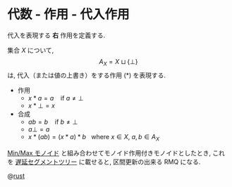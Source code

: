 # 代数 - 作用 - 代入作用

代入を表現する **右** 作用を定義する.

集合 $X$ について,
$$A_X = X \sqcup \{ \bot \}$$
は, 代入（または値の上書き）をする作用 $(\ast)$ を表現する.

- 作用
    - $x \ast a = a~~~$ if $a \ne \bot$
    - $x \ast \bot = x$
- 合成
    - $ab = b~~~$ if $b \ne \bot$
    - $a \bot = a$
    - $x \ast (ab) = (x \ast a) \ast b~~$ where $x \in X ,~ a,b \in A_X$

[Min/Max モノイド](algebra.monoid.minmax) と組み合わせてモノイド作用付きモノイドとしたとき,
これを [遅延セグメントツリー](seq.lazy_segment_tree) に載せると, 区間更新の出来る RMQ になる.

@[rust](procon-rs/src/algebra/act_assign.rs)
